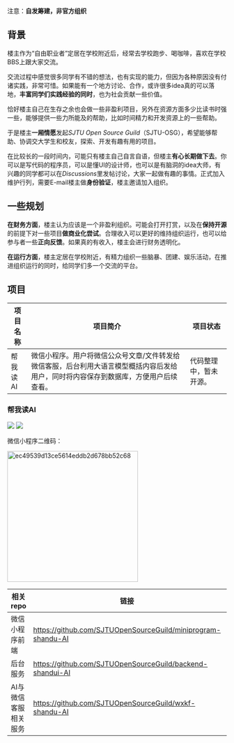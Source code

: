 注意：**自发筹建，非官方组织**

## 背景

楼主作为“自由职业者”定居在学校附近后，经常去学校跑步、喝咖啡，喜欢在学校BBS上跟大家交流。

交流过程中感觉很多同学有不错的想法，也有实现的能力，但因为各种原因没有付诸实践，非常可惜。如果能有一个地方讨论、合作，或许很多idea真的可以落地，**丰富同学们实践经验的同时**，也为社会贡献一些价值。

恰好楼主自己在生存之余也会做一些非盈利项目，另外在资源方面多少比读书时强一些，能够提供一些力所能及的帮助，比如时间精力和开发资源上的一些帮助。

于是楼主**一厢情愿**发起*SJTU Open Source Guild*（SJTU-OSG），希望能够帮助、协调交大学生和校友，探索、开发有趣有用的项目。

在比较长的一段时间内，可能只有楼主自己自言自语，但楼主**有心长期做下去**。你可以是写代码的程序员，可以是懂UI的设计师，也可以是有脑洞的idea大师，有兴趣的同学都可以在*Discussions*里发帖讨论，大家一起做有趣的事情。正式加入维护行列，需要E-mail楼主做**身份验证**，楼主邀请加入组织。



## 一些规划

**在财务方面**，楼主认为应该是一个非盈利组织。可能会打开打赏，以及在**保持开源**的前提下对一些项目**做商业化尝试**。合理收入可以更好的维持组织运行，也可以给参与者一些**正向反馈**。如果真的有收入，楼主会进行财务透明化。



**在运行方面**，楼主定居在学校附近，有精力组织一些脑暴、团建、娱乐活动，在推进组织运行的同时，给同学们多一个交流的平台。



## 项目

| 项目名称 | 项目简介                                                     | 项目状态               |
| -------- | ------------------------------------------------------------ | ---------------------- |
| 帮我读AI | 微信小程序。用户将微信公众号文章/文件转发给微信客服，后台利用大语言模型概括内容后发给用户，同时将内容保存到数据库，方便用户后续查看。 | 代码整理中，暂未开源。 |

### 帮我读AI

![](https://img.shields.io/badge/已上线-8A2BE2)
![](https://img.shields.io/badge/暂未开源-0A2BE2)


微信小程序二维码：

<img width="300" height="300" alt="ec49539d13ce5614eddb2d678bb52c68" src="https://github.com/user-attachments/assets/7e18b282-6a1c-4fef-b15c-40a78d1eee63" />


| 相关repo             | 链接                                                         |      |
| -------------------- | ------------------------------------------------------------ | ---- |
| 微信小程序前端       | https://github.com/SJTUOpenSourceGuild/miniprogram-shandu-AI |      |
| 后台服务             | https://github.com/SJTUOpenSourceGuild/backend-shandui-AI    |      |
| AI与微信客服相关服务 | https://github.com/SJTUOpenSourceGuild/wxkf-shandu-AI        |      |

